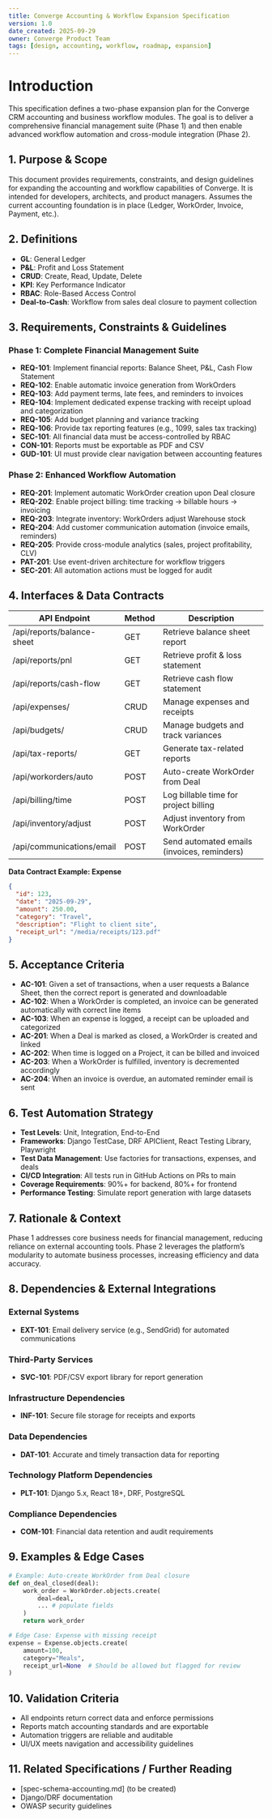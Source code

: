 ```yaml
---
title: Converge Accounting & Workflow Expansion Specification
version: 1.0
date_created: 2025-09-29
owner: Converge Product Team
tags: [design, accounting, workflow, roadmap, expansion]
---
```


# Introduction

This specification defines a two-phase expansion plan for the Converge CRM accounting and business workflow modules. The goal is to deliver a comprehensive financial management suite (Phase 1) and then enable advanced workflow automation and cross-module integration (Phase 2).

## 1. Purpose & Scope

This document provides requirements, constraints, and design guidelines for expanding the accounting and workflow capabilities of Converge. It is intended for developers, architects, and product managers. Assumes the current accounting foundation is in place (Ledger, WorkOrder, Invoice, Payment, etc.).

## 2. Definitions

- **GL**: General Ledger
- **P&L**: Profit and Loss Statement
- **CRUD**: Create, Read, Update, Delete
- **KPI**: Key Performance Indicator
- **RBAC**: Role-Based Access Control
- **Deal-to-Cash**: Workflow from sales deal closure to payment collection

## 3. Requirements, Constraints & Guidelines

### Phase 1: Complete Financial Management Suite
- **REQ-101**: Implement financial reports: Balance Sheet, P&L, Cash Flow Statement
- **REQ-102**: Enable automatic invoice generation from WorkOrders
- **REQ-103**: Add payment terms, late fees, and reminders to invoices
- **REQ-104**: Implement dedicated expense tracking with receipt upload and categorization
- **REQ-105**: Add budget planning and variance tracking
- **REQ-106**: Provide tax reporting features (e.g., 1099, sales tax tracking)
- **SEC-101**: All financial data must be access-controlled by RBAC
- **CON-101**: Reports must be exportable as PDF and CSV
- **GUD-101**: UI must provide clear navigation between accounting features

### Phase 2: Enhanced Workflow Automation
- **REQ-201**: Implement automatic WorkOrder creation upon Deal closure
- **REQ-202**: Enable project billing: time tracking → billable hours → invoicing
- **REQ-203**: Integrate inventory: WorkOrders adjust Warehouse stock
- **REQ-204**: Add customer communication automation (invoice emails, reminders)
- **REQ-205**: Provide cross-module analytics (sales, project profitability, CLV)
- **PAT-201**: Use event-driven architecture for workflow triggers
- **SEC-201**: All automation actions must be logged for audit

## 4. Interfaces & Data Contracts

| API Endpoint                | Method | Description                                 |
|----------------------------|--------|---------------------------------------------|
| /api/reports/balance-sheet | GET    | Retrieve balance sheet report               |
| /api/reports/pnl           | GET    | Retrieve profit & loss statement            |
| /api/reports/cash-flow     | GET    | Retrieve cash flow statement                |
| /api/expenses/             | CRUD   | Manage expenses and receipts                |
| /api/budgets/              | CRUD   | Manage budgets and track variances          |
| /api/tax-reports/          | GET    | Generate tax-related reports                |
| /api/workorders/auto       | POST   | Auto-create WorkOrder from Deal             |
| /api/billing/time          | POST   | Log billable time for project billing       |
| /api/inventory/adjust      | POST   | Adjust inventory from WorkOrder             |
| /api/communications/email  | POST   | Send automated emails (invoices, reminders) |

**Data Contract Example: Expense**
```json
{
  "id": 123,
  "date": "2025-09-29",
  "amount": 250.00,
  "category": "Travel",
  "description": "Flight to client site",
  "receipt_url": "/media/receipts/123.pdf"
}
```

## 5. Acceptance Criteria

- **AC-101**: Given a set of transactions, when a user requests a Balance Sheet, then the correct report is generated and downloadable
- **AC-102**: When a WorkOrder is completed, an invoice can be generated automatically with correct line items
- **AC-103**: When an expense is logged, a receipt can be uploaded and categorized
- **AC-201**: When a Deal is marked as closed, a WorkOrder is created and linked
- **AC-202**: When time is logged on a Project, it can be billed and invoiced
- **AC-203**: When a WorkOrder is fulfilled, inventory is decremented accordingly
- **AC-204**: When an invoice is overdue, an automated reminder email is sent

## 6. Test Automation Strategy

- **Test Levels**: Unit, Integration, End-to-End
- **Frameworks**: Django TestCase, DRF APIClient, React Testing Library, Playwright
- **Test Data Management**: Use factories for transactions, expenses, and deals
- **CI/CD Integration**: All tests run in GitHub Actions on PRs to main
- **Coverage Requirements**: 90%+ for backend, 80%+ for frontend
- **Performance Testing**: Simulate report generation with large datasets

## 7. Rationale & Context

Phase 1 addresses core business needs for financial management, reducing reliance on external accounting tools. Phase 2 leverages the platform’s modularity to automate business processes, increasing efficiency and data accuracy.

## 8. Dependencies & External Integrations

### External Systems
- **EXT-101**: Email delivery service (e.g., SendGrid) for automated communications

### Third-Party Services
- **SVC-101**: PDF/CSV export library for report generation

### Infrastructure Dependencies
- **INF-101**: Secure file storage for receipts and exports

### Data Dependencies
- **DAT-101**: Accurate and timely transaction data for reporting

### Technology Platform Dependencies
- **PLT-101**: Django 5.x, React 18+, DRF, PostgreSQL

### Compliance Dependencies
- **COM-101**: Financial data retention and audit requirements

## 9. Examples & Edge Cases

```python
# Example: Auto-create WorkOrder from Deal closure
def on_deal_closed(deal):
    work_order = WorkOrder.objects.create(
        deal=deal,
        ... # populate fields
    )
    return work_order

# Edge Case: Expense with missing receipt
expense = Expense.objects.create(
    amount=100,
    category="Meals",
    receipt_url=None  # Should be allowed but flagged for review
)
```

## 10. Validation Criteria

- All endpoints return correct data and enforce permissions
- Reports match accounting standards and are exportable
- Automation triggers are reliable and auditable
- UI/UX meets navigation and accessibility guidelines

## 11. Related Specifications / Further Reading

- [spec-schema-accounting.md] (to be created)
- Django/DRF documentation
- OWASP security guidelines
